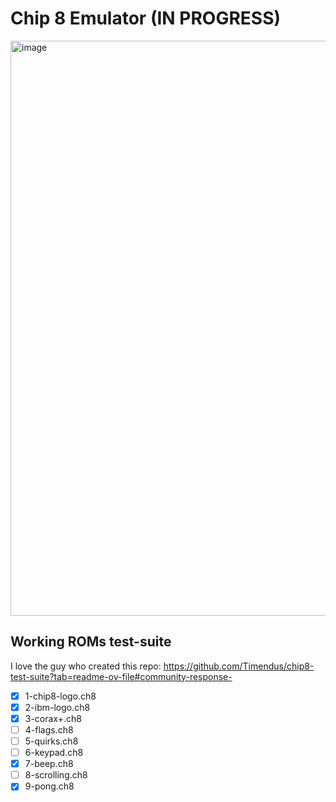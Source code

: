 # Chip 8 Emulator (IN PROGRESS)

<img width="1504" height="920" alt="image" src="https://github.com/user-attachments/assets/e3a43112-a3df-42ed-a4fb-16553442e38a" />

## Working ROMs test-suite
I love the guy who created this repo: 
https://github.com/Timendus/chip8-test-suite?tab=readme-ov-file#community-response-
- [x] 1-chip8-logo.ch8
- [x] 2-ibm-logo.ch8
- [x] 3-corax+.ch8
- [ ] 4-flags.ch8
- [ ] 5-quirks.ch8
- [ ] 6-keypad.ch8
- [X] 7-beep.ch8
- [ ] 8-scrolling.ch8
- [X] 9-pong.ch8
